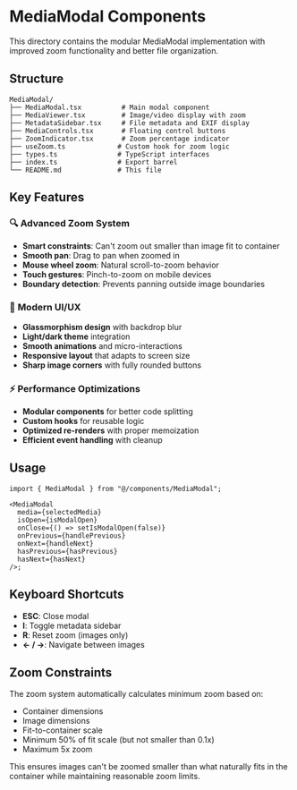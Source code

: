 # MediaModal Components

This directory contains the modular MediaModal implementation with improved zoom functionality and better file organization.

## Structure

```
MediaModal/
├── MediaModal.tsx          # Main modal component
├── MediaViewer.tsx         # Image/video display with zoom
├── MetadataSidebar.tsx     # File metadata and EXIF display
├── MediaControls.tsx       # Floating control buttons
├── ZoomIndicator.tsx       # Zoom percentage indicator
├── useZoom.ts             # Custom hook for zoom logic
├── types.ts               # TypeScript interfaces
├── index.ts               # Export barrel
└── README.md              # This file
```

## Key Features

### 🔍 **Advanced Zoom System**

- **Smart constraints**: Can't zoom out smaller than image fit to container
- **Smooth pan**: Drag to pan when zoomed in
- **Mouse wheel zoom**: Natural scroll-to-zoom behavior
- **Touch gestures**: Pinch-to-zoom on mobile devices
- **Boundary detection**: Prevents panning outside image boundaries

### 🎨 **Modern UI/UX**

- **Glassmorphism design** with backdrop blur
- **Light/dark theme** integration
- **Smooth animations** and micro-interactions
- **Responsive layout** that adapts to screen size
- **Sharp image corners** with fully rounded buttons

### ⚡ **Performance Optimizations**

- **Modular components** for better code splitting
- **Custom hooks** for reusable logic
- **Optimized re-renders** with proper memoization
- **Efficient event handling** with cleanup

## Usage

```tsx
import { MediaModal } from "@/components/MediaModal";

<MediaModal
  media={selectedMedia}
  isOpen={isModalOpen}
  onClose={() => setIsModalOpen(false)}
  onPrevious={handlePrevious}
  onNext={handleNext}
  hasPrevious={hasPrevious}
  hasNext={hasNext}
/>;
```

## Keyboard Shortcuts

- **ESC**: Close modal
- **I**: Toggle metadata sidebar
- **R**: Reset zoom (images only)
- **← / →**: Navigate between images

## Zoom Constraints

The zoom system automatically calculates minimum zoom based on:

- Container dimensions
- Image dimensions
- Fit-to-container scale
- Minimum 50% of fit scale (but not smaller than 0.1x)
- Maximum 5x zoom

This ensures images can't be zoomed smaller than what naturally fits in the container while maintaining reasonable zoom limits.
